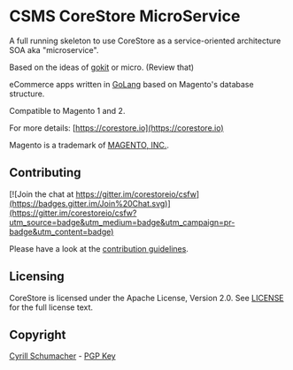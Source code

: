# CSMS CoreStore MicroService

A full running skeleton to use CoreStore as a service-oriented architecture SOA aka "microservice". 

Based on the ideas of [gokit](https://github.com/go-kit/kit) or micro. (Review that)

eCommerce apps written in [GoLang](http://golang.org) based on Magento's database structure. 

Compatible to Magento 1 and 2.

For more details: [https://corestore.io](https://corestore.io)

Magento is a trademark of [MAGENTO, INC.](http://www.magentocommerce.com/license/).

## Contributing

[![Join the chat at https://gitter.im/corestoreio/csfw](https://badges.gitter.im/Join%20Chat.svg)](https://gitter.im/corestoreio/csfw?utm_source=badge&utm_medium=badge&utm_campaign=pr-badge&utm_content=badge)

Please have a look at the [contribution guidelines](https://github.com/corestoreio/corestore/blob/master/CONTRIBUTING.md).

## Licensing

CoreStore is licensed under the Apache License, Version 2.0. See
[LICENSE](https://github.com/corestoreio/corestore/blob/master/LICENSE) for the full license text.

## Copyright

[Cyrill Schumacher](https://cyrillschumacher.com) - [PGP Key](https://keybase.io/cyrill)
